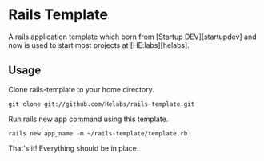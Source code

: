 # Rails Template

A rails application template which born from [Startup DEV][startupdev] and now is used to start most projects at [HE:labs][helabs].

## Usage

Clone rails-template to your home directory.
```
git clone git://github.com/Helabs/rails-template.git
```

Run rails new app command using this template.
```
rails new app_name -m ~/rails-template/template.rb
```

That's it! Everything should be in place.


